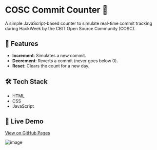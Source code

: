 # COSC Commit Counter 🚀

A simple JavaScript-based counter to simulate real-time commit tracking during HackWeek by the CBIT Open Source Community (COSC).

## 🧠 Features
- **Increment**: Simulates a new commit.
- **Decrement**: Reverts a commit (never goes below 0).
- **Reset**: Clears the count for a new day.

## 🛠 Tech Stack
- HTML  
- CSS  
- JavaScript  

## 📸 Live Demo
[View on GitHub Pages](https://varshithnomula.github.io/cosc-counter)

![image](https://github.com/user-attachments/assets/3dbf8f49-6606-4197-aef4-3a9ee67a1880)
